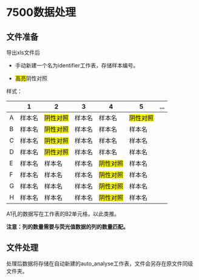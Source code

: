 # 7500数据处理
## 文件准备
导出xls文件后

- 手动新建一个名为identifier工作表，存储样本编号。

- <mark>高亮</mark>阴性对照

样式：

||1|2|3|4|5|...|
|---|---|---|---|---|---|---|
|A|样本名|<mark>阴性对照</mark>|样本名|样本名|<mark>阴性对照</mark>|
|B|样本名|<mark>阴性对照</mark>|样本名|样本名|样本名|
|C|样本名|<mark>阴性对照</mark>|样本名|样本名|样本名|
|D|样本名|<mark>阴性对照</mark>|样本名|样本名|样本名|
|E|样本名|样本名|样本名|<mark>阴性对照</mark>|样本名|
|F|样本名|样本名|样本名|<mark>阴性对照</mark>|样本名|
|G|样本名|样本名|样本名|<mark>阴性对照</mark>|样本名|
|H|样本名|样本名|样本名|<mark>阴性对照</mark>|样本名|

A1孔的数据写在工作表的B2单元格，以此类推。

**注意：列的数量需要与荧光值数据的列的数量匹配。**

## 文件处理
处理后数据将存储在自动新建的auto_analyse工作表，文件会另存在原文件同级文件夹。
